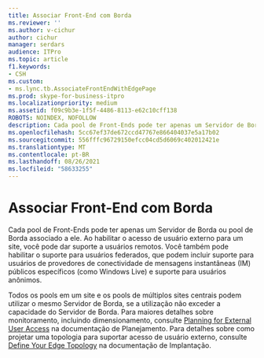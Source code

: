 ```yaml
---
title: Associar Front-End com Borda
ms.reviewer: ''
ms.author: v-cichur
author: cichur
manager: serdars
audience: ITPro
ms.topic: article
f1.keywords:
- CSH
ms.custom:
- ms.lync.tb.AssociateFrontEndWithEdgePage
ms.prod: skype-for-business-itpro
ms.localizationpriority: medium
ms.assetid: f09c9b3e-1f5f-4486-8113-e62c10cff138
ROBOTS: NOINDEX, NOFOLLOW
description: Cada pool de Front-Ends pode ter apenas um Servidor de Borda ou pool de Borda associado a ele. Ao habilitar o acesso de usuário externo para um site, você pode dar suporte a usuários remotos. Você também pode habilitar o suporte para usuários federados, que podem incluir suporte para usuários de provedores de conectividade de mensagens instantâneas (IM) públicos específicos (como Windows Live) e suporte para usuários anônimos.
ms.openlocfilehash: 5cc67ef37de672ccd47767e866404037e5a17b02
ms.sourcegitcommit: 556fffc96729150efcc04cd5d6069c402012421e
ms.translationtype: MT
ms.contentlocale: pt-BR
ms.lasthandoff: 08/26/2021
ms.locfileid: "58633255"
---
```

# <a name="associate-front-end-with-edge"></a>Associar Front-End com Borda

Cada pool de Front-Ends pode ter apenas um Servidor de Borda ou pool de Borda associado a ele. Ao habilitar o acesso de usuário externo para um site, você pode dar suporte a usuários remotos. Você também pode habilitar o suporte para usuários federados, que podem incluir suporte para usuários de provedores de conectividade de mensagens instantâneas (IM) públicos específicos (como Windows Live) e suporte para usuários anônimos.

Todos os pools em um site e os pools de múltiplos sites centrais podem utilizar o mesmo Servidor de Borda, se a utilização não exceder a capacidade do Servidor de Borda. Para maiores detalhes sobre monitoramento, incluindo dimensionamento, consulte [Planning for External User Access](/previous-versions/office/lync-server-2013/lync-server-2013-planning-for-external-user-access) na documentação de Planejamento. Para detalhes sobre como projetar uma topologia para suportar acesso de usuário externo, consulte [Define Your Edge Topology](/previous-versions/office/lync-server-2013/lync-server-2013-define-your-edge-topology) na documentação de Implantação.